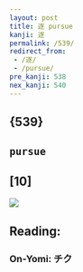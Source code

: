 ```yaml
---
layout: post
title: 逐 pursue
kanji: 逐
permalink: /539/
redirect_from:
 - /逐/
 - /pursue/
pre_kanji: 538
nex_kanji: 540
---
```


## {539}

## `pursue`

## [10]

<div class="stroke"><img src="E98090.png" /></div>

## Reading:

### On-Yomi: チク
